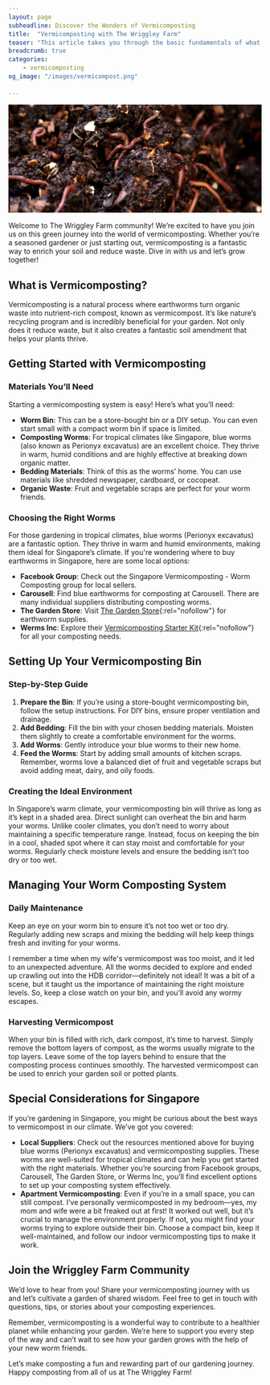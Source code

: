 ```yaml
---
layout: page
subheadline: Discover the Wonders of Vermicomposting
title:  "Vermicomposting with The Wriggley Farm"
teaser: "This article takes you through the basic fundamentals of what is required to start your own vermicomposting journey. Details within each step would be covered in their individual articles."
breadcrumb: true
categories:
    - vermicomposting
og_image: "/images/vermicompost.png"

---
```


![A bunch of blue worms wriggling comfortably in healthy pile of compost](/images/vermicompost.png)

Welcome to The Wriggley Farm community! We’re excited to have you join us on this green journey into the world of vermicomposting. Whether you’re a seasoned gardener or just starting out, vermicomposting is a fantastic way to enrich your soil and reduce waste. Dive in with us and let’s grow together!



## What is Vermicomposting?

Vermicomposting is a natural process where earthworms turn organic waste into nutrient-rich compost, known as vermicompost. It’s like nature’s recycling program and is incredibly beneficial for your garden. Not only does it reduce waste, but it also creates a fantastic soil amendment that helps your plants thrive.


## Getting Started with Vermicomposting


### Materials You’ll Need

Starting a vermicomposting system is easy! Here’s what you’ll need:



* **Worm Bin**: This can be a store-bought bin or a DIY setup. You can even start small with a compact worm bin if space is limited.
* **Composting Worms**: For tropical climates like Singapore, blue worms (also known as Perionyx excavatus) are an excellent choice. They thrive in warm, humid conditions and are highly effective at breaking down organic matter.
* **Bedding Materials**: Think of this as the worms’ home. You can use materials like shredded newspaper, cardboard, or cocopeat.
* **Organic Waste**: Fruit and vegetable scraps are perfect for your worm friends.


### Choosing the Right Worms

For those gardening in tropical climates, blue worms (Perionyx excavatus) are a fantastic option. They thrive in warm and humid environments, making them ideal for Singapore’s climate. If you're wondering where to buy earthworms in Singapore, here are some local options:



* **Facebook Group**: Check out the Singapore Vermicomposting - Worm Composting group for local sellers.
* **Carousell**: Find blue earthworms for composting at Carousell. There are many individual suppliers distributing composting worms.
* **The Garden Store**: Visit [The Garden Store](https://www.thegardenstore.sg/Earthworms){:rel="nofollow"} for earthworm supplies.
* **Werms Inc**: Explore their [Vermicomposting Starter Kit](https://wermsinc.com/product/vermi-composting-starter-kit/){:rel="nofollow"} for all your composting needs.


## Setting Up Your Vermicomposting Bin


### Step-by-Step Guide



1. **Prepare the Bin**: If you’re using a store-bought vermicomposting bin, follow the setup instructions. For DIY bins, ensure proper ventilation and drainage.
2. **Add Bedding**: Fill the bin with your chosen bedding materials. Moisten them slightly to create a comfortable environment for the worms.
3. **Add Worms**: Gently introduce your blue worms to their new home.
4. **Feed the Worms**: Start by adding small amounts of kitchen scraps. Remember, worms love a balanced diet of fruit and vegetable scraps but avoid adding meat, dairy, and oily foods.


### Creating the Ideal Environment

In Singapore’s warm climate, your vermicomposting bin will thrive as long as it’s kept in a shaded area. Direct sunlight can overheat the bin and harm your worms. Unlike cooler climates, you don’t need to worry about maintaining a specific temperature range. Instead, focus on keeping the bin in a cool, shaded spot where it can stay moist and comfortable for your worms. Regularly check moisture levels and ensure the bedding isn’t too dry or too wet.


## Managing Your Worm Composting System


### Daily Maintenance

Keep an eye on your worm bin to ensure it’s not too wet or too dry. Regularly adding new scraps and mixing the bedding will help keep things fresh and inviting for your worms.

I remember a time when my wife's vermicompost was too moist, and it led to an unexpected adventure. All the worms decided to explore and ended up crawling out into the HDB corridor—definitely not ideal! It was a bit of a scene, but it taught us the importance of maintaining the right moisture levels. So, keep a close watch on your bin, and you’ll avoid any wormy escapes.


### Harvesting Vermicompost

When your bin is filled with rich, dark compost, it’s time to harvest. Simply remove the bottom layers of compost, as the worms usually migrate to the top layers. Leave some of the top layers behind to ensure that the composting process continues smoothly. The harvested vermicompost can be used to enrich your garden soil or potted plants.


## Special Considerations for Singapore

If you’re gardening in Singapore, you might be curious about the best ways to vermicompost in our climate. We’ve got you covered:



* **Local Suppliers**: Check out the resources mentioned above for buying blue worms (Perionyx excavatus) and vermicomposting supplies. These worms are well-suited for tropical climates and can help you get started with the right materials. Whether you’re sourcing from Facebook groups, Carousell, The Garden Store, or Werms Inc, you’ll find excellent options to set up your composting system effectively.
* **Apartment Vermicomposting**: Even if you’re in a small space, you can still compost. I’ve personally vermicomposted in my bedroom—yes, my mom and wife were a bit freaked out at first! It worked out well, but it’s crucial to manage the environment properly. If not, you might find your worms trying to explore outside their bin. Choose a compact bin, keep it well-maintained, and follow our indoor vermicomposting tips to make it work.


## Join the Wriggley Farm Community

We’d love to hear from you! Share your vermicomposting journey with us and let’s cultivate a garden of shared wisdom. Feel free to get in touch with questions, tips, or stories about your composting experiences.

Remember, vermicomposting is a wonderful way to contribute to a healthier planet while enhancing your garden. We’re here to support you every step of the way and can’t wait to see how your garden grows with the help of your new worm friends.

Let’s make composting a fun and rewarding part of our gardening journey. Happy composting from all of us at The Wriggley Farm!